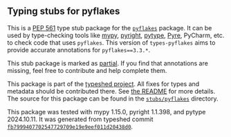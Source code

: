 ## Typing stubs for pyflakes

This is a [PEP 561](https://peps.python.org/pep-0561/)
type stub package for the [`pyflakes`](https://github.com/PyCQA/pyflakes) package.
It can be used by type-checking tools like
[mypy](https://github.com/python/mypy/),
[pyright](https://github.com/microsoft/pyright),
[pytype](https://github.com/google/pytype/),
[Pyre](https://pyre-check.org/),
PyCharm, etc. to check code that uses `pyflakes`. This version of
`types-pyflakes` aims to provide accurate annotations for
`pyflakes==3.3.*`.

This stub package is marked as [partial](https://peps.python.org/pep-0561/#partial-stub-packages).
If you find that annotations are missing, feel free to contribute and help complete them.


This package is part of the [typeshed project](https://github.com/python/typeshed).
All fixes for types and metadata should be contributed there.
See [the README](https://github.com/python/typeshed/blob/main/README.md)
for more details. The source for this package can be found in the
[`stubs/pyflakes`](https://github.com/python/typeshed/tree/main/stubs/pyflakes)
directory.

This package was tested with
mypy 1.15.0,
pyright 1.1.398,
and pytype 2024.10.11.
It was generated from typeshed commit
[`fb7999407702547729709e19e9eef011d20438d0`](https://github.com/python/typeshed/commit/fb7999407702547729709e19e9eef011d20438d0).